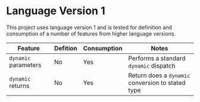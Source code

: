 # Language Version 1

This project uses language version 1 and is tested for definition and consumption of
a number of features from higher language versions.

| Feature | Defition | Consumption | Notes |
| --- | --- | --- | --- |
| `dynamic` parameters | No | Yes | Performs a standard `dynamic` dispatch |
| `dynamic` returns | No | Yes | Return does a `dynamic` conversion to stated type |
